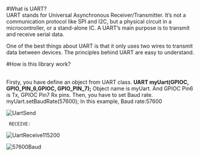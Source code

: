 
#What is UART?
<br />UART stands for Universal Asynchronous Receiver/Transmitter. It’s not a communication protocol like SPI and I2C, but a physical circuit in a microcontroller, or a stand-alone IC. A UART’s main purpose is to transmit and receive serial data.

One of the best things about UART is that it only uses two wires to transmit data between devices. The principles behind UART are easy to understand.

#How is this library work?

<br />Firsty, you have define an object from UART class.
**UART myUart(GPIOC, GPIO_PIN_6,GPIOC, GPIO_PIN_7);**
  Object name is myUart. And GPIOC Pin6 is Tx, GPIOC Pin7 Rx pins.
  Then, you have to set Baud rate.
  myUart.setBaudRate(57600);
  In this example, Baud rate:57600
  
![UartSend](https://user-images.githubusercontent.com/34924065/136582927-659c3d04-9e4b-4d55-a816-22394356abaf.JPG)


     
     RECEIVE:
     
 ![UartReceive115200](https://user-images.githubusercontent.com/34924065/136582985-4ef3754e-f358-4980-ba2b-44cbe09b9300.JPG)
 
 
    
![57600Baud](https://user-images.githubusercontent.com/34924065/136583027-20c60148-2063-414c-b192-4a7894470a0c.JPG)
     



     
